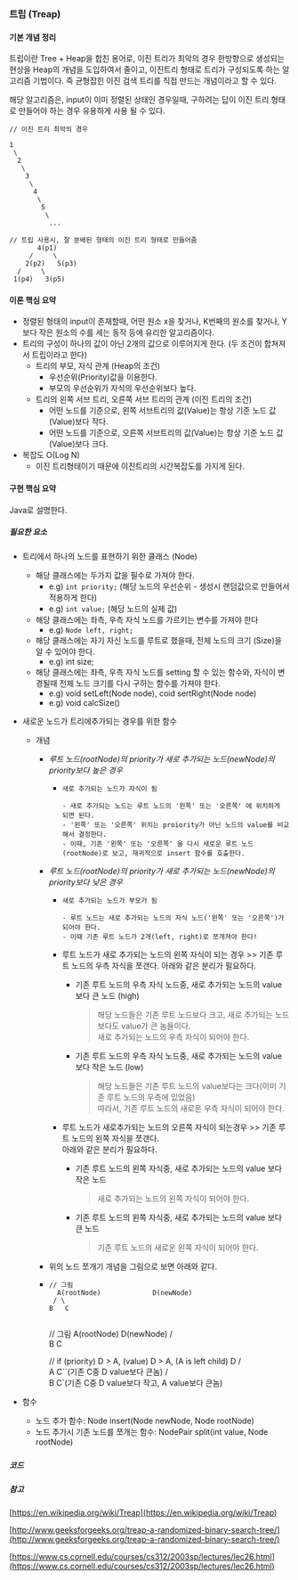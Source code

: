 ### 트립 \(Treap\)

#### 기본 개념 정리

트립이란 Tree + Heap을 합친 용어로, 이진 트리가 최악의 경우 한방향으로 생성되는 현상을 Heap의 개념을 도입하여서 줄이고, 이진트리 형태로 트리가 구성되도록 하는 알고리즘 기법이다. 즉 균형잡힌 이진 검색 트리를 직접 만드는 개념이라고 할 수 있다.

해당 알고리즘은, input이 이미 정렬된 상태인 경우일때, 구하려는 답이 이진 트리 형태로 만들어야 하는 경우 유용하게 사용 될 수 있다.

```
// 이진 트리 최악의 경우

1
 \
  2
   \
    3
     \
      4
       \
        5
         \
          ...
```

```
// 트립 사용시, 잘 분배된 형태의 이진 트리 형태로 만들어줌
       4(p1)
     /     \
    2(p2)   5(p3)
  /     \
 1(p4)   3(p5)
```

#### 이론 핵심 요약

* 정렬된 형태의 input이 존재할때, 어떤 원소 x을 찾거나, K번째의 원소를 찾거나, Y보다 작은 원소의 수를 세는 동작 등에 유리한 알고리즘이다.
* 트리의 구성이 하나의 값이 아닌 2개의 값으로 이루어지게 한다. \(두 조건이 합쳐져서 트립이라고 한다\)
  * 트리의 부모, 자식 관계 \(Heap의 조건\)
    * 우선순위\(Priority\)값을 이용한다.
    * 부모의 우선순위가 자식의 우선순위보다 높다.
  * 트리의 왼쪽 서브 트리, 오른쪽 서브 트리의 관계 \(이진 트리의 조건\)
    * 어떤 노드를 기준으로, 왼쪽 서브트리의 값\(Value\)는 항상 기준 노드 값\(Value\)보다 작다.
    * 어떤 노드를 기준으로, 오른쪽 서브트리의 값\(Value\)는 항상 기준 노드 값\(Value\)보다 크다.
* 복잡도 O\(Log N\)
  * 이진 트리형태이기 때문에 이진트리의 시간복잡도를 가지게 된다.

#### 구현 핵심 요약

Java로 설명한다.

##### 필요한 요소

* 트리에서 하나의 노드를 표현하기 위한 클래스 \(Node\)
  * 해당 클래스에는 두가지 값을 필수로 가져야 한다.
    * e.g\) `int priority;` \(해당 노드의 우선순위 - 생성시 랜덤값으로 만들어서 적용하게 한다\)
    * e.g\) `int value;` \(해당 노드의 실제 값\)
  * 해당 클래스에는 좌측, 우측 자식 노드를 가르키는 변수를 가져야 한다
    * e.g\) `Node left, right;`
  * 해당 클래스에는 자기 자신 노드를 루트로 했을때, 전체 노드의 크기 \(Size\)을 알 수 있어야 한다.
    * e.g\) int size;
  * 해당 클래스에는 좌측, 우측 자식 노드를 setting 할 수 있는 함수와, 자식이 변경될때 전체 노드 크기를 다시 구하는 함수를 가져야 한다.
    * e.g\) void setLeft\(Node node\), coid sertRight\(Node node\)
    * e.g\) void calcSize\(\)
* 새로운 노드가 트리에추가되는 경우를 위한 함수

  * 개념

    * _루트 노드\(rootNode\)의 priority가 새로 추가되는 노드\(newNode\)의 priority보다 높은 경우_

      * ```
        새로 추가되는 노드가 자식이 됨

        - 새로 추가되는 노드는 루트 노드의 '왼쪽' 또는 '오른쪽' 에 위치하게 되면 된다.
        - '왼쪽' 또는 '오른쪽' 위치는 proiority가 아닌 노드의 value를 비교해서 결정한다.
        - 이때, 기존 '왼쪽' 또는 '오른쪽' 을 다시 새로운 루트 노드(rootNode)로 보고, 재귀적으로 insert 함수를 호출한다.
        ```

    * _루트 노드\(rootNode\)의 priority가 새로 추가되는 노드\(newNode\)의 priority보다 낮은 경우_

      * ```
        새로 추가되는 노드가 부모가 됨

        - 루트 노드는 새로 추가되는 노드의 자식 노드('왼쪽' 또는 '오른쪽')가 되어야 한다.
        - 이때 기존 루트 노드가 2개(left, right)로 쪼개져야 한다!
        ```
      * 루트 노드가 새로 추가되는 노드의 왼쪽 자식이 되는 경우 &gt;&gt; 기존 루트 노드의 우측 자식을 쪼갠다. 아래와 같은 분리가 필요하다.

        * 기존 루트 노드의 우측 자식 노드중, 새로 추가되는 노드의 value 보다 큰 노드 \(high\)

          > 해당 노드들은 기존 루트 노드보다 크고, 새로 추가되는 노드보다도 value가 큰 놈들이다.  
          > 새로 추가되는 노드의 우측 자식이 되어야 한다.

        * 기존 루트 노드의 우측 자식 노드중, 새로 추가되는 노드의 value 보다 작은 노드 \(low\)

          > 해당 노드들은 기존 루트 노드의 value보다는 크다\(이미 기존 루트 노드의 우측에 있었음\)  
          > 따라서, 기존 루트 노드의 새로운 우측 자식이 되어야 한다.

      * 루트 노드가 새로추가되는 노드의 오른쪽 자식이 되는경우 &gt;&gt; 기존 루트 노드의 왼쪽 자식을 쪼갠다.  
           아래와 같은 분리가 필요하다.

        * 기존 루트 노드의 왼쪽 자식중, 새로 추가되는 노드의 value 보다 작은 노드
          > 새로 추가되는 노드의 왼쪽 자식이 되어야 한다.
        * 기존 루트 노드의 왼쪽 자식중, 새로 추가되는 노드의 value 보다 큰 노드
          > 기존 루트 노드의 새로운 왼쪽 자식이 되어야 한다.

    * 위의 노드 쪼개기 개념을 그림으로 보면 아래와 같다.

    * ```
      // 그림
        A(rootNode)             D(newNode)
       / \
      B   C


      ```

        // 그림
          A(rootNode)             D(newNode)
         / \
        B   C

        // if (priority) D > A, (value) D > A, (A is left child)
        D
        / \
        A C``(기존 C중 D value보다 큰놈)
        / \
        B C`(기존 C중 D value보다 작고, A value보다 큰놈)



* 함수

  * 노드 추가 함수: Node insert\(Node newNode, Node rootNode\)
  * 노드 추가시 기존 노드를 쪼개는 함수: NodePair split\(int value, Node rootNode\)

##### 

##### 코드

##### 참고

[https://en.wikipedia.org/wiki/Treap](https://en.wikipedia.org/wiki/Treap)

[http://www.geeksforgeeks.org/treap-a-randomized-binary-search-tree/](http://www.geeksforgeeks.org/treap-a-randomized-binary-search-tree/)

[https://www.cs.cornell.edu/courses/cs312/2003sp/lectures/lec26.html](https://www.cs.cornell.edu/courses/cs312/2003sp/lectures/lec26.html)


